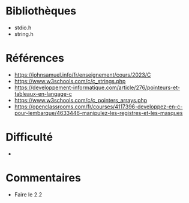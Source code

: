 # Bibliothèques
* stdio.h
* string.h

# Références
* https://johnsamuel.info/fr/enseignement/cours/2023/C
* https://www.w3schools.com/c/c_strings.php
* https://developpement-informatique.com/article/276/pointeurs-et-tableaux-en-langage-c
* https://www.w3schools.com/c/c_pointers_arrays.php
* https://openclassrooms.com/fr/courses/4117396-developpez-en-c-pour-lembarque/4633446-manipulez-les-registres-et-les-masques


# Difficulté
*

# Commentaires
* Faire le 2.2

